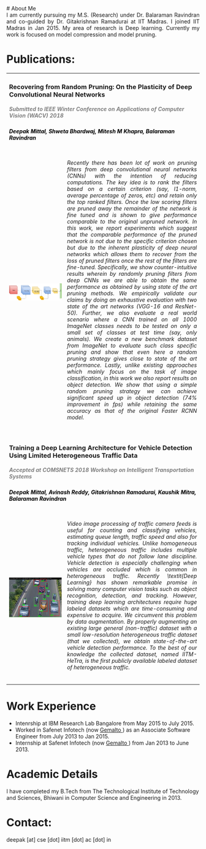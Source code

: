 <head>
<title> Deepak Mittal </title>

</head>
# About Me
<div style = "text-align: justify"> I am currently pursuing my M.S. (Research) under Dr. Balaraman Ravindran and co-guided by Dr. Gitakrishnan Ramadurai at IIT Madras. I joined IIT Madras in Jan 2015. My area of research is Deep learning. Currently my work is focused on model compression and model pruning.
</div>
 
# Publications:

<table width="100%" align="center" border="0" cellspacing="0">
 <tr>
  <td width ="100%" colspan="2">
   <h3>Recovering from Random Pruning: On the Plasticity of Deep Convolutional Neural Networks</h3><font color="grey"><h5><i><b> Submitted to IEEE Winter Conference on Applications of Computer Vision (WACV) 2018</b></i></h5></font>
   <font color="black"><h5> Deepak Mittal, Shweta Bhardwaj, Mitesh M Khapra, Balaraman Ravindran </h5></font>
    </td>
  
   </tr>
 <tr>
      <td width="30%">
      <img src='pruning.gif'>         
      </td>
      <td valign="top" width="70%"> 
        <div style = "text-align: justify"> <h6> Recently there has been lot of work on pruning filters from deep convolutional neural networks (CNNs) with the intention of reducing computations. The key idea is to rank the filters based on a certain criterion (say, l1-norm, average percentage of zeros, etc) and retain only the top ranked filters. Once the low scoring filters are pruned away the remainder of the network is fine tuned and is shown to give performance comparable to the original unpruned network. In this work, we report experiments which suggest that the comparable performance of the pruned network is not due to the specific criterion chosen but due to the inherent plasticity of deep neural networks which allows them to recover from the loss of pruned filters once the rest of the filters are fine-tuned. Specifically, we show counter-intuitive results wherein by randomly pruning filters from deep CNNs we are able to obtain the same performance as obtained by using state of the art pruning methods. We empirically validate our claims by doing an exhaustive evaluation with two state of the art networks (VGG-16 and ResNet-50). Further, we also evaluate a real world scenario where a CNN trained on all 1000 ImageNet classes needs to be tested on only a small set of classes at test time (say, only animals). We create a new benchmark dataset from ImageNet to evaluate such class specific pruning and show that even here a random pruning strategy gives close to state of the art performance. Lastly, unlike existing approaches which mainly focus on the task of image classification, in this work we also report results on object detection. We show that using a simple random pruning strategy we can achieve significant speed up in object detection (74% improvement in fps) while retaining the same accuracy as that of the original Faster RCNN model.</h6></div>
        </td></tr>
   <tr>
  <td width ="100%" colspan="2">
   <h3>Training a Deep Learning Architecture for Vehicle Detection Using Limited Heterogeneous Traffic Data</h3><font color="grey"><h5><i><b> Accepted at COMSNETS 2018 Workshop on Intelligent Transportation Systems</b></i></h5></font>
   <font color="black"><h5> Deepak Mittal, Avinash Reddy, Gitakrishnan Ramadurai, Kaushik Mitra, Balaraman Ravindran </h5></font>
    </td>
  
   </tr>
 <tr>
      <td width="30%">
      <img src='1_4_1.jpg'>         
      </td>
      <td valign="top" width="70%"> 
        <div style = "text-align: justify"> <h6> Video image processing of traffic camera feeds is useful for counting and classifying vehicles, estimating queue length, traffic speed and also for tracking individual vehicles. Unlike homogeneous traffic, heterogeneous traffic includes multiple vehicle types that do not follow lane discipline. Vehicle detection is especially challenging when vehicles are occluded which is common in heterogeneous traffic. Recently \textit{Deep Learning} has shown remarkable promise in solving many computer vision tasks such as object recognition, detection, and tracking. However, training deep learning architectures require huge labeled datasets which are time-consuming and expensive to acquire. We circumvent this problem by data augmentation. By properly augmenting an existing large general (non-traffic) dataset with a small low-resolution heterogeneous traffic dataset (that we collected), we obtain state-of-the-art vehicle detection performance. To the best of our knowledge the collected dataset, named IITM-HeTra, is the first publicly available labeled dataset of heterogeneous traffic.</h6></div>
        </td></tr>
        
   </table>
   
# Work Experience
<ul>
<li> Intenrship at IBM Research Lab Bangalore from May 2015 to July 2015.</li>
<li> Worked in Safenet Infotech (now <a href="https://safenet.gemalto.com/"> Gemalto </a>) as an Associate Software Engineer from July 2013 to Jan 2015.</li>
<li> Internship at Safenet Infotech (now <a href="https://safenet.gemalto.com/"> Gemalto </a>) from Jan 2013 to June 2013.</li>
</ul>

# Academic Details
I have completed my B.Tech from The Technological Institute of Technology and Sciences, Bhiwani in Computer Science and Engineering in 2013.

# Contact:
deepak [at] cse [dot] iitm [dot] ac [dot] in

